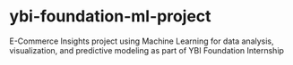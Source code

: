 # ybi-foundation-ml-project
E-Commerce Insights project using Machine Learning for data analysis, visualization, and predictive modeling as part of YBI Foundation Internship
